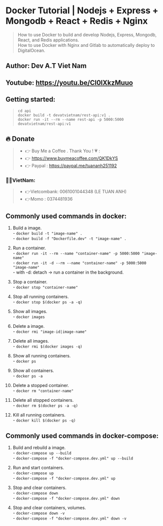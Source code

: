 # Docker Tutorial | Nodejs + Express + Mongodb + React + Redis + Nginx

> How to use Docker to build and develop Nodejs, Express, Mongodb, React, and Redis applications.     
> How to use Docker with Nginx and Gitlab to automatically deploy to DigitalOcean.  

## Author: Dev A.T Viet Nam

## Youtube: https://youtu.be/Cl0lXkzMuuo

## Getting started: 
> `cd api`   
> `docker build -t devatvietnam/rest-api:v1 .`     
> `docker run -it --rm --name rest-api -p 5000:5000 devatvietnam/rest-api:v1`   

## 🔥 Donate
> + 👉 Buy Me a Coffee . Thank You ! 💗 :
> + 👉 https://www.buymeacoffee.com/QK1DkYS
> + 👉 Paypal : https://paypal.me/tuananh251192

### 👻👻VietNam: 
> + 👉Vietcombank: 0061001044348 (LE TUAN ANH)
> + 👉Momo : 0374481936

## Commonly used commands in docker:
  1. Build a image.    
    - `docker build -t "image-name" .`     
    - `docker build -f "Dockerfile.dev" -t "image-name" .`       

  2. Run a container.      
    - `docker run -it --rm --name "container-name" -p 5000:5000 "image-name"`     
    - `docker run -it -d --rm --name "container-name" -p 5000:5000 "image-name"`   
    - with -d: detach -> run a container in the background.     

  3. Stop a container.      
    - `docker stop "container-name"`       

  4. Stop all running containers.      
    - `docker stop $(docker ps -a -q)`      

  5. Show all images.  
    - `docker images`     

  6. Delete a image.  
    - `docker rmi "image-id|image-name"`  

  7. Delete all images.  
    - `docker rmi $(docker images -q)`  

  8. Show all running containers.         
    - `docker ps`  

  9. Show all containers.         
    - `docker ps -a`  

  10. Delete a stopped container.         
    - `docker rm "container-name"`  

  11. Delete all stopped containers.         
    - `docker rm $(docker ps -a -q)`  

  12. Kill all running containers.         
    - `docker kill $(docker ps -q)`  

## Commonly used commands in docker-compose:  
  1. Build and rebuild a image.    
    - `docker-compose up --build`  
    - `docker-compose -f "docker-compose.dev.yml" up --build`  

  2. Run and start containers.    
    - `docker-compose up`   
    - `docker-compose -f "docker-compose.dev.yml" up`  

  3. Stop and clear containers.    
    - `docker-compose down`  
    - `docker-compose -f "docker-compose.dev.yml" down`  
 
  4. Stop and clear containers, volumes.    
    - `docker-compose down -v`  
    - `docker-compose -f "docker-compose.dev.yml" down -v`   
